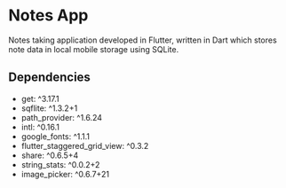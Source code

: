 # Notes App
Notes taking application developed in Flutter, written in Dart which stores note data in local mobile storage using SQLite.

## Dependencies
 * get: ^3.17.1
 * sqflite: ^1.3.2+1
 * path_provider: ^1.6.24
 * intl: ^0.16.1
 * google_fonts: ^1.1.1
 * flutter_staggered_grid_view: ^0.3.2
 * share: ^0.6.5+4
 * string_stats: ^0.0.2+2
 * image_picker: ^0.6.7+21

